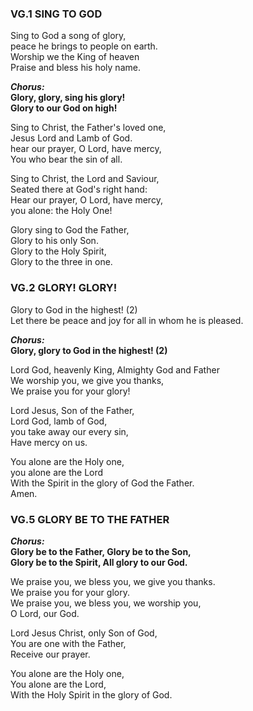 ### VG.1 SING TO GOD
Sing to God a song of glory,<br />
peace he brings to people on earth.<br />
Worship we the King of heaven<br />
Praise and bless his holy name.<br />

***Chorus:***<br />
**Glory, glory, sing his glory!**<br />
**Glory to our God on high!**<br />

Sing to Christ, the Father's loved one,<br />
Jesus Lord and Lamb of God.<br />
hear our prayer, O Lord, have mercy,<br />
You who bear the sin of all.<br />

Sing to Christ, the Lord and Saviour,<br />
Seated there at God's right hand:<br />
Hear our prayer, O Lord, have mercy,<br />
you alone: the Holy One!<br />

Glory sing to God the Father,<br />
Glory to his only Son.<br />
Glory to the Holy Spirit,<br />
Glory to the three in one.<br />

### VG.2 GLORY! GLORY!
Glory to God in the highest! (2)<br />
Let there be peace and joy for all in whom he is pleased.<br />

***Chorus:***<br />
**Glory, glory to God in the highest! (2)**<br />

Lord God, heavenly King, Almighty God and Father<br />
We worship you, we give you thanks,<br />
We praise you for your glory!<br />

Lord Jesus, Son of the Father,<br />
Lord God, lamb of God,<br />
you take away our every sin,<br />
Have mercy on us.<br />

You alone are the Holy one,<br />
you alone are the Lord<br />
With the Spirit in the glory of God the Father.<br />
Amen.<br />

### VG.5 GLORY BE TO THE FATHER
***Chorus:*** <br />
**Glory be to the Father, Glory be to the Son,**<br />
**Glory be to the Spirit, All glory to our God.**<br />

We praise you, we bless you, we give you thanks.<br />
We praise you for your glory.<br />
We praise you, we bless you, we worship you,<br />
O Lord, our God.<br />

Lord Jesus Christ, only Son of God,<br />
You are one with the Father,<br />
Receive our prayer.<br />

You alone are the Holy one,<br />
You alone are the Lord,<br />
With the Holy Spirit in the glory of God.